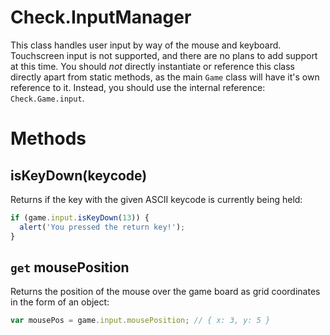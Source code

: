 # Check.InputManager

This class handles user input by way of the mouse and keyboard. Touchscreen input is not supported, and there are no plans to add support at this time. You should *not* directly instantiate or reference this class directly apart from static methods, as the main `Game` class will have it's own reference to it. Instead, you should use the internal reference: `Check.Game.input`.

# Methods

## isKeyDown(keycode)
Returns if the key with the given ASCII keycode is currently being held:

```javascript
if (game.input.isKeyDown(13)) {
  alert('You pressed the return key!');
}
```

## `get` mousePosition
Returns the position of the mouse over the game board as grid coordinates in the form of an object:

```javascript
var mousePos = game.input.mousePosition; // { x: 3, y: 5 }
```